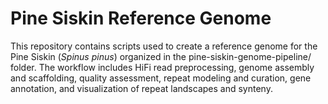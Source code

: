 # Pine Siskin Reference Genome
This repository contains scripts used to create a reference genome for the Pine Siskin (*Spinus pinus*) organized in the pine-siskin-genome-pipeline/ folder. The workflow includes HiFi read preprocessing, genome assembly and scaffolding, quality assessment, repeat modeling and curation, gene annotation, and visualization of repeat landscapes and synteny.

